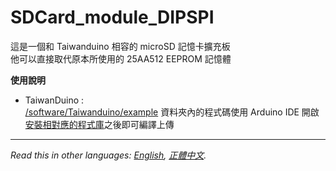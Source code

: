 # SDCard_module_DIPSPI
這是一個和 Taiwanduino 相容的 microSD 記憶卡擴充板  
他可以直接取代原本所使用的 25AA512 EEPROM 記憶體

**使用說明**
* TaiwanDuino :   
 [/software/Taiwanduino/example][sw] 資料夾內的程式碼使用 Arduino IDE 開啟  
 [安裝相對應的程式庫][libs]之後即可編譯上傳  
  
***
  
*Read this in other languages: [English](README.en.md), [正體中文](README.md).*  

   [sw]: <https://github.com/dcadc/SDCard_module_DIPSPI/software/Taiwanduino>
   [libs]: <https://github.com/dcadc/SDCard_module_DIPSPI/software/Taiwanduino/README.md>
